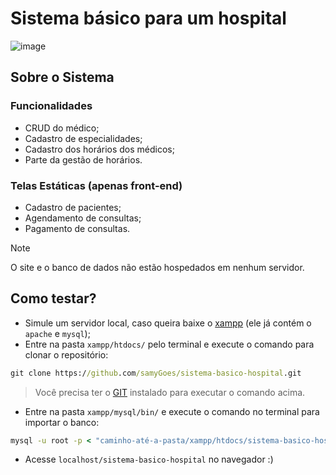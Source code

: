 # Sistema básico para um hospital
![image](https://github.com/user-attachments/assets/738d6a6d-859b-4370-9218-c55b4f0a79ef)

## Sobre o Sistema
### Funcionalidades
- CRUD do médico;
- Cadastro de especialidades;
- Cadastro dos horários dos médicos;
- Parte da gestão de horários.

### Telas Estáticas (apenas front-end)
- Cadastro de pacientes;
- Agendamento de consultas;
- Pagamento de consultas.

> [!NOTE]
> O site e o banco de dados não estão hospedados em nenhum servidor.

## Como testar?
- Simule um servidor local, caso queira baixe o [xampp](https://www.apachefriends.org/pt_br/index.html) (ele já contém o `apache` e `mysql`);
- Entre na pasta `xampp/htdocs/` pelo terminal e execute o comando para clonar o repositório:
~~~cmd
git clone https://github.com/samyGoes/sistema-basico-hospital.git
~~~
> Você precisa ter o [GIT](https://git-scm.com/downloads) instalado para executar o comando acima.

- Entre na pasta `xampp/mysql/bin/` e execute o comando no terminal para importar o banco:
~~~cmd
mysql -u root -p < "caminho-até-a-pasta/xampp/htdocs/sistema-basico-hospital/bd_hospital.sql"
~~~
- Acesse `localhost/sistema-basico-hospital` no navegador :)
